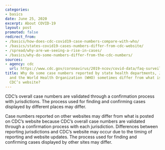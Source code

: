 ```yaml
---
categories:
- basics
date: June 25, 2020
excerpt: About COVID-19
layout: post
promoted: false
redirect_from:
- /basics/how-does-cdc-covid19-case-numbers-compare-with-who/
- /basics/states-covid19-cases-numbers-differ-from-cdc-website/
- /spread/why-are-we-seeing-a-rise-in-cases/
- /basics/why-do-some-numbers-differ-from-the-cdc-numbers/
sources:
- agency: cdc
  url: https://www.cdc.gov/coronavirus/2019-ncov/covid-data/faq-surveillance.html#Understanding-the-Data
title: Why do some case numbers reported by state health departments, Johns Hopkins,
  and the World Health Organization (WHO) sometimes differ from what is posted on
  CDC’s website?
---
```


CDC’s overall case numbers are validated through a confirmation process with jurisdictions. The process used for finding and confirming cases displayed by different places may differ.

Case numbers reported on other websites may differ from what is posted on CDC’s website because CDC’s overall case numbers are validated through a confirmation process with each jurisdiction. Differences between reporting jurisdictions and CDC’s website may occur due to the timing of reporting and website updates. The process used for finding and confirming cases displayed by other sites may differ.